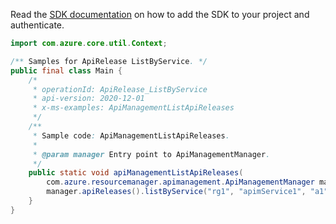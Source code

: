 Read the [SDK documentation](https://github.com/Azure/azure-sdk-for-java/blob/azure-resourcemanager-apimanagement_1.0.0-beta.2/sdk/apimanagement/azure-resourcemanager-apimanagement/README.md) on how to add the SDK to your project and authenticate.

```java
import com.azure.core.util.Context;

/** Samples for ApiRelease ListByService. */
public final class Main {
    /*
     * operationId: ApiRelease_ListByService
     * api-version: 2020-12-01
     * x-ms-examples: ApiManagementListApiReleases
     */
    /**
     * Sample code: ApiManagementListApiReleases.
     *
     * @param manager Entry point to ApiManagementManager.
     */
    public static void apiManagementListApiReleases(
        com.azure.resourcemanager.apimanagement.ApiManagementManager manager) {
        manager.apiReleases().listByService("rg1", "apimService1", "a1", null, null, null, Context.NONE);
    }
}
```
